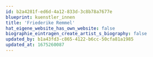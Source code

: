 ```yaml
---
id: b2a4281f-ed6d-4a12-833d-3c8b78a7677e
blueprint: kuenstler_innen
title: 'Friederike Remmel'
hat_eigene_website_has_own_website: false
biographie_eintragen_create_artist_s_biography: false
updated_by: b1a43fd3-c865-4122-b6cc-50cfa81a1985
updated_at: 1675260087
---
```

